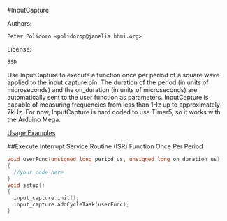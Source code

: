 #InputCapture

Authors:

    Peter Polidoro <polidorop@janelia.hhmi.org>

License:

    BSD

Use InputCapture to execute a function once per period of a square
wave applied to the input capture pin. The duration of the period (in
units of microseconds) and the on_duration (in units of microseconds)
are automatically sent to the user function as
parameters. InputCapture is capable of measuring frequencies from less
than 1Hz up to approximately 7kHz. For now, InputCapture is hard coded
to use Timer5, so it works with the Arduino Mega.

[Usage Examples](./examples)

##Execute Interrupt Service Routine (ISR) Function Once Per Period

```cpp
void userFunc(unsigned long period_us, unsigned long on_duration_us)
{
  //your code here
}
void setup()
{
  input_capture.init();
  input_capture.addCycleTask(userFunc);
}
```
